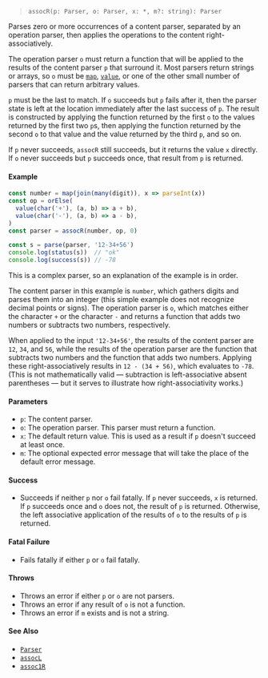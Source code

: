 <!--
 Copyright (c) 2020 Thomas J. Otterson
 
 This software is released under the MIT License.
 https://opensource.org/licenses/MIT
-->

> `assocR(p: Parser, o: Parser, x: *, m?: string): Parser`

Parses zero or more occurrences of a content parser, separated by an operation parser, then applies the operations to the content right-associatively.

The operation parser `o` must return a function that will be applied to the results of the content parser `p` that surround it. Most parsers return strings or arrays, so `o` must be [`map`](map.md), [`value`](value.md), or one of the other small number of parsers that can return arbitrary values.

`p` must be the last to match. If `o` succeeds but `p` fails after it, then the parser state is left at the location immediately after the last success of `p`. The result is constructed by applying the function returned by the first `o` to the values returned by the first two `p`s, then applying the function returned by the second `o` to that value and the value returned by the third `p`, and so on.

If `p` never succeeds, `assocR` still succeeds, but it returns the value `x` directly. If `o` never succeeds but `p` succeeds once, that result from `p` is returned.

#### Example

```javascript
const number = map(join(many(digit)), x => parseInt(x))
const op = orElse(
  value(char('+'), (a, b) => a + b), 
  value(char('-'), (a, b) => a - b),
)
const parser = assocR(number, op, 0)

const s = parse(parser, '12-34+56')
console.log(status(s))  // "ok"
console.log(success(s)) // -78
```

This is a complex parser, so an explanation of the example is in order.

The content parser in this example is `number`, which gathers digits and parses them into an integer (this simple example does not recognize decimal points or signs). The operation parser is `o`, which matches either the character `+` or the character `-` and returns a function that adds two numbers or subtracts two numbers, respectively.

When applied to the input `'12-34+56'`, the results of the content parser are `12`, `34`, and `56`, while the results of the operation parser are the function that subtracts two numbers and the function that adds two numbers. Applying these right-associatively results in `12 - (34 + 56)`, which evaluates to `-78`. (This is not mathematically valid &mdash; subtraction is left-associative absent parentheses &mdash; but it serves to illustrate how right-associativity works.)

#### Parameters

* `p`: The content parser.
* `o`: The operation parser. This parser must return a function.
* `x`: The default return value. This is used as a result if `p` doesn't succeed at least once.
* `m`: The optional expected error message that will take the place of the default error message.

#### Success

* Succeeds if neither `p` nor `o` fail fatally. If `p` never succeeds, `x` is returned. If `p` succeeds once and `o` does not, the result of `p` is returned. Otherwise, the left associative application of the results of `o` to the results of `p` is returned.

#### Fatal Failure

* Fails fatally if either `p` or `o` fail fatally.

#### Throws

* Throws an error if either `p` or `o` are not parsers.
* Throws an error if any result of `o` is not a function.
* Throws an error if `m` exists and is not a string.

#### See Also

* [`Parser`](../types/parser.md)
* [`assocL`](assocl.md)
* [`assoc1R`](assoc1r.md)